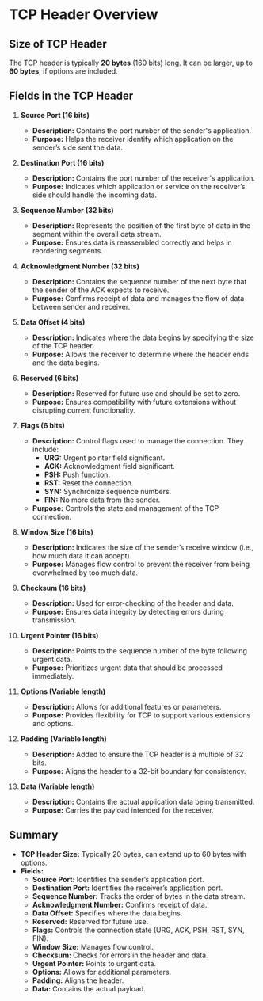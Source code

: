 # TCP Header Overview

## Size of TCP Header

The TCP header is typically **20 bytes** (160 bits) long. It can be larger, up to **60 bytes**, if options are included.

## Fields in the TCP Header

1. **Source Port (16 bits)**
   - **Description:** Contains the port number of the sender's application.
   - **Purpose:** Helps the receiver identify which application on the sender’s side sent the data.

2. **Destination Port (16 bits)**
   - **Description:** Contains the port number of the receiver's application.
   - **Purpose:** Indicates which application or service on the receiver’s side should handle the incoming data.

3. **Sequence Number (32 bits)**
   - **Description:** Represents the position of the first byte of data in the segment within the overall data stream.
   - **Purpose:** Ensures data is reassembled correctly and helps in reordering segments.

4. **Acknowledgment Number (32 bits)**
   - **Description:** Contains the sequence number of the next byte that the sender of the ACK expects to receive.
   - **Purpose:** Confirms receipt of data and manages the flow of data between sender and receiver.

5. **Data Offset (4 bits)**
   - **Description:** Indicates where the data begins by specifying the size of the TCP header.
   - **Purpose:** Allows the receiver to determine where the header ends and the data begins.

6. **Reserved (6 bits)**
   - **Description:** Reserved for future use and should be set to zero.
   - **Purpose:** Ensures compatibility with future extensions without disrupting current functionality.

7. **Flags (6 bits)**
   - **Description:** Control flags used to manage the connection. They include:
     - **URG:** Urgent pointer field significant.
     - **ACK:** Acknowledgment field significant.
     - **PSH:** Push function.
     - **RST:** Reset the connection.
     - **SYN:** Synchronize sequence numbers.
     - **FIN:** No more data from the sender.
   - **Purpose:** Controls the state and management of the TCP connection.

8. **Window Size (16 bits)**
   - **Description:** Indicates the size of the sender’s receive window (i.e., how much data it can accept).
   - **Purpose:** Manages flow control to prevent the receiver from being overwhelmed by too much data.

9. **Checksum (16 bits)**
   - **Description:** Used for error-checking of the header and data.
   - **Purpose:** Ensures data integrity by detecting errors during transmission.

10. **Urgent Pointer (16 bits)**
    - **Description:** Points to the sequence number of the byte following urgent data.
    - **Purpose:** Prioritizes urgent data that should be processed immediately.

11. **Options (Variable length)**
    - **Description:** Allows for additional features or parameters.
    - **Purpose:** Provides flexibility for TCP to support various extensions and options.

12. **Padding (Variable length)**
    - **Description:** Added to ensure the TCP header is a multiple of 32 bits.
    - **Purpose:** Aligns the header to a 32-bit boundary for consistency.

13. **Data (Variable length)**
    - **Description:** Contains the actual application data being transmitted.
    - **Purpose:** Carries the payload intended for the receiver.

## Summary

- **TCP Header Size:** Typically 20 bytes, can extend up to 60 bytes with options.
- **Fields:**
  - **Source Port:** Identifies the sender’s application port.
  - **Destination Port:** Identifies the receiver’s application port.
  - **Sequence Number:** Tracks the order of bytes in the data stream.
  - **Acknowledgment Number:** Confirms receipt of data.
  - **Data Offset:** Specifies where the data begins.
  - **Reserved:** Reserved for future use.
  - **Flags:** Controls the connection state (URG, ACK, PSH, RST, SYN, FIN).
  - **Window Size:** Manages flow control.
  - **Checksum:** Checks for errors in the header and data.
  - **Urgent Pointer:** Points to urgent data.
  - **Options:** Allows for additional parameters.
  - **Padding:** Aligns the header.
  - **Data:** Contains the actual payload.

